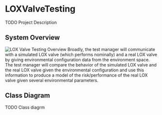 # LOXValveTesting

TODO Project Description 

## System Overview
![LOX Valve Testing Overview](https://user-images.githubusercontent.com/35115515/170798309-a6c3992c-7629-43ff-81a7-23ed34b37298.png)
Broadly, the test manager will communicate with a simulated LOX valve (which performs nominally) and a real LOX valve by giving environmental configuration data from the environment space. The test manager will compare the behavior of the simulated LOX valve and the real LOX valve given the environmental configuration and use this information to produce a model of the risk/performance of the real LOX valve given several environmental parameters.

## Class Diagram

TODO Class diagrm
